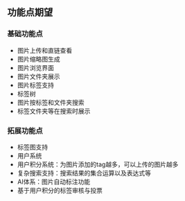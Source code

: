 ## 功能点期望

### 基础功能点
* 图片上传和直链查看
* 图片缩略图生成
* 图片浏览界面
* 图片文件夹展示
* 图片标签支持
* 标签树
* 图片按标签和文件夹搜索
* 标签文件夹等在搜索时展示

### 拓展功能点
* 标签图支持
* 用户系统
* 用户积分系统：为图片添加的tag越多，可以上传的图片越多
* 复杂搜索支持：搜索结果的集合运算以及表达式等
* AI体系：图片自动标注功能
* 基于用户积分的标签审核与投票
